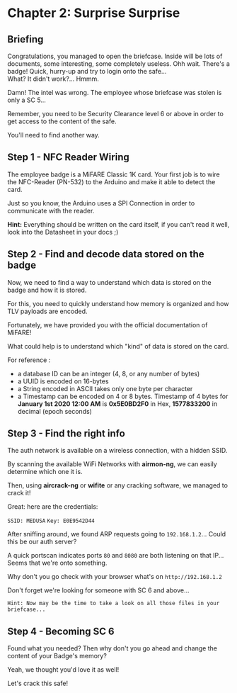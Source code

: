 # Chapter 2: Surprise Surprise

## Briefing

Congratulations, you managed to open the briefcase.
Inside will be lots of documents, some interesting, some completely useless.
Ohh wait. There's a badge! Quick, hurry-up and try to login onto the safe...  
What? It didn't work?... Hmmm.

Damn! The intel was wrong. The employee whose briefcase was stolen is only a SC 5...

Remember, you need to be Security Clearance level 6 or above in order to get access to the content of the safe.

You'll need to find another way.


## Step 1 - NFC Reader Wiring

The employee badge is a MiFARE Classic 1K card. Your first job is to wire the NFC-Reader (PN-532) to the Arduino and make it able to detect the card.

Just so you know, the Arduino uses a SPI Connection in order to communicate with the reader.

**Hint:** Everything should be written on the card itself, if you can't read it well, look into the Datasheet in your docs ;)

## Step 2 - Find and decode data stored on the badge

Now, we need to find a way to understand which data is stored on the badge and how it is stored.

For this, you need to quickly understand how memory is organized and how TLV payloads are encoded.

Fortunately, we have provided you with the official documentation of MiFARE!

What could help is to understand which "kind" of data is stored on the card.

For reference :
 * a database ID can be an integer (4, 8, or any number of bytes)
 * a UUID is encoded on 16-bytes
 * a String encoded in ASCII takes only one byte per character
 * a Timestamp can be encoded on 4 or 8 bytes. Timestamp of 4 bytes for **January 1st 2020 12:00 AM** is **0x5E0BD2F0** in Hex, **1577833200** in decimal (epoch seconds)

## Step 3 - Find the right info

The auth network is available on a wireless connection, with a hidden SSID.

By scanning the available WiFi Networks with **airmon-ng**, we can easily determine which one it is.

Then, using **aircrack-ng** or **wifite** or any cracking software, we managed to crack it!

Great: here are the credentials:

`SSID: MEDUSA`
`Key: E0E9542D44`

After sniffing around, we found ARP requests going to `192.168.1.2`... Could this be our auth server?

A quick portscan indicates ports `80` and `8080` are both listening on that IP... Seems that we're onto something.

Why don't you go check with your browser what's on `http://192.168.1.2`

Don't forget we're looking for someone with SC 6 and above...

`Hint: Now may be the time to take a look on all those files in your briefcase...`

## Step 4 - Becoming SC 6

Found what you needed? Then why don't you go ahead and change the content of your Badge's memory?

Yeah, we thought you'd love it as well!

Let's crack this safe!
